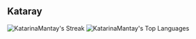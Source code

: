 ## Kataray

![KatarinaMantay's Streak](https://github-readme-streak-stats.herokuapp.com/?user=KatarinaMantay&theme=dark&hide_border=true)
![KatarinaMantay's Top Languages](https://github-readme-stats.vercel.app/api/top-langs/?username=KatarinaMantay&theme=dark&show_icons=true&hide_border=true&layout=compact)


